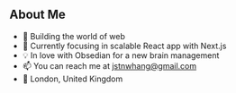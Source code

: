 ## About Me
- 👀 Building the world of web
- 🌱 Currently focusing in scalable React app with Next.js
- 💡 In love with Obsedian for a new brain management
- 📫 You can reach me at jstnwhang@gmail.com
- 📍 London, United Kingdom
